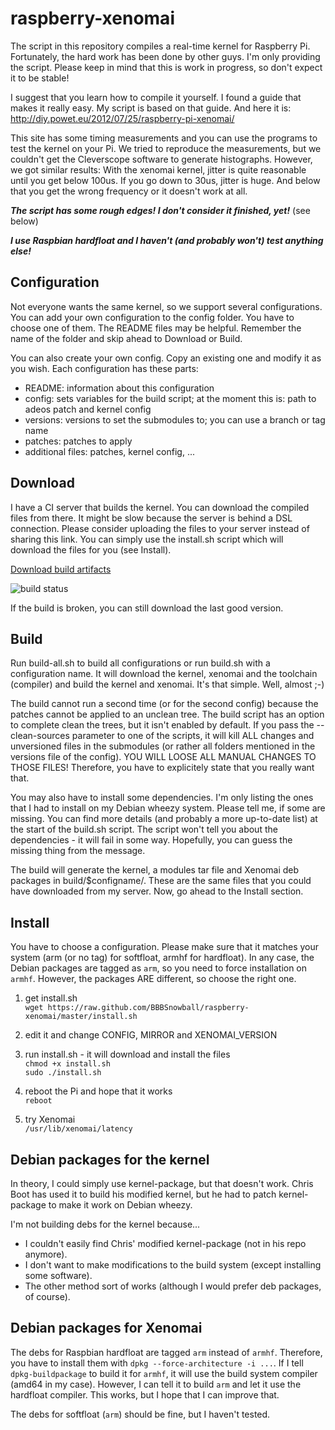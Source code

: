 raspberry-xenomai
=================

The script in this repository compiles a real-time kernel for Raspberry Pi. Fortunately, the hard work
has been done by other guys. I'm only providing the script. Please keep in mind that this is work in
progress, so don't expect it to be stable!

I suggest that you learn how to compile it yourself. I found a guide that makes it really easy. My script
is based on that guide. And here it is: http://diy.powet.eu/2012/07/25/raspberry-pi-xenomai/

This site has some timing measurements and you can use the programs to test the kernel on your Pi. We tried to
reproduce the measurements, but we couldn't get the Cleverscope software to generate histographs. However, we
got similar results: With the xenomai kernel, jitter is quite reasonable until you get below 100us. If you go
down to 30us, jitter is huge. And below that you get the wrong frequency or it doesn't work at all.

***The script has some rough edges! I don't consider it finished, yet!*** (see below)

***I use Raspbian hardfloat and I haven't (and probably won't) test anything else!***

Configuration
-------------

Not everyone wants the same kernel, so we support several configurations. You can add your own configuration to
the config folder. You have to choose one of them. The README files may be helpful. Remember the name of the
folder and skip ahead to Download or Build.

You can also create your own config. Copy an existing one and modify it as you wish. Each configuration has
these parts:

* README: information about this configuration
* config: sets variables for the build script; at the moment this is: path to adeos patch and kernel config
* versions: versions to set the submodules to; you can use a branch or tag name
* patches: patches to apply
* additional files: patches, kernel config, ...

Download
--------

I have a CI server that builds the kernel. You can download the compiled files from there. It might be slow
because the server is behind a DSL connection. Please consider uploading the files to your server instead of
sharing this link. You can simply use the install.sh script which will download the files for you (see Install).

[Download build artifacts](http://jenkins.bbbsnowball.de:3000/jenkins/artifact/RaspberryPi-Xenomai/build/)

![build status](http://jenkins.bbbsnowball.de:3000/jenkins/badge/RaspberryPi-Xenomai)

If the build is broken, you can still download the last good version.

Build
-----

Run build-all.sh to build all configurations or run build.sh with a configuration name. It will download
the kernel, xenomai and the toolchain (compiler) and build the kernel and xenomai. It's that simple.
Well, almost ;-)

The build cannot run a second time (or for the second config) because the patches cannot be applied to an
unclean tree. The build script has an option to complete clean the trees, but it isn't enabled by default.
If you pass the --clean-sources parameter to one of the scripts, it will kill ALL changes and unversioned
files in the submodules (or rather all folders mentioned in the versions file of the config). YOU WILL LOOSE
ALL MANUAL CHANGES TO THOSE FILES! Therefore, you have to explicitely state that you really want that.

You may also have to install some dependencies. I'm only listing the ones that I had to install on my Debian
wheezy system. Please tell me, if some are missing. You can find more details (and probably a more up-to-date
list) at the start of the build.sh script. The script won't tell you about the dependencies - it will fail
in some way. Hopefully, you can guess the missing thing from the message.

The build will generate the kernel, a modules tar file and Xenomai deb packages in build/$configname/. These
are the same files that you could have downloaded from my server. Now, go ahead to the Install section.

Install
-------

You have to choose a configuration. Please make sure that it matches your system (arm (or no tag) for softfloat,
armhf for hardfloat). In any case, the Debian packages are tagged as `arm`, so you need to force installation
on `armhf`. However, the packages ARE different, so choose the right one.

1. get install.sh<br/>
    `wget https://raw.github.com/BBBSnowball/raspberry-xenomai/master/install.sh`
  
2. edit it and change CONFIG, MIRROR and XENOMAI_VERSION

3. run install.sh - it will download and install the files<br/>
  `chmod +x install.sh` <br/>
  `sudo ./install.sh`

4. reboot the Pi and hope that it works<br/>
  `reboot`

5. try Xenomai<br/>
  `/usr/lib/xenomai/latency`

Debian packages for the kernel
------------------------------

In theory, I could simply use kernel-package, but that doesn't work. Chris Boot has used it to build his
modified kernel, but he had to patch kernel-package to make it work on Debian wheezy.

I'm not building debs for the kernel because...
* I couldn't easily find Chris' modified kernel-package (not in his repo anymore).
* I don't want to make modifications to the build system (except installing some software).
* The other method sort of works (although I would prefer deb packages, of course).

Debian packages for Xenomai
---------------------------

The debs for Raspbian hardfloat are tagged `arm` instead of `armhf`. Therefore, you have to install them with
`dpkg --force-architecture -i ...`. If I tell `dpkg-buildpackage` to build it for `armhf`, it will use the
build system compiler (amd64 in my case). However, I can tell it to build `arm` and let it use the hardfloat
compiler. This works, but I hope that I can improve that.

The debs for softfloat (`arm`) should be fine, but I haven't tested.
